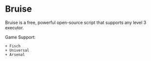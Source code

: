 # Bruise
Bruise is a free, powerful open-source script that supports any level 3 executor.

Game Support:
```
+ Fisch
+ Universal
+ Arsenal
```